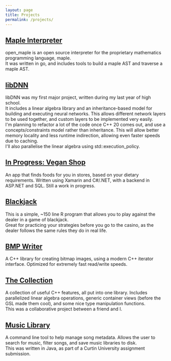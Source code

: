 ```yaml
---
layout: page
title: Projects
permalink: /projects/
---
```


## [Maple Interpreter](https://github.com/JakobWyatt/open_maple)
open_maple is an open source interpreter for the proprietary mathematics programming language, maple.  
It was written in go, and includes tools to build a maple AST and traverse a maple AST.

## [libDNN](https://github.com/JakobWyatt/libdnn)
libDNN was my first major project, written during my last year of high school.  
It includes a linear algebra library and an inheritance-based model for building and executing neural networks.
This allows different network layers to be used together, and custom layers to be implemented very easily.  
I'm planning to refactor a lot of the code once C++ 20 comes out, and use a concepts/constraints model rather than inheritance. This will allow better memory locality and less runtime indirection, allowing even faster speeds due to caching.  
I'll also parallelise the linear algebra using std::execution_policy.

## [In Progress: Vegan Shop](https://github.com/JakobWyatt/Vegan_Shop)
An app that finds foods for you in stores, based on your dietary requirements. Written using Xamarin and C#/.NET, with a backend in ASP.NET and SQL. Still a work in progress.

## [Blackjack](https://github.com/JakobWyatt/R_Blackjack)
This is a simple, ~150 line R program that allows you to play against the dealer in a game of blackjack.  
Great for practicing your strategies before you go to the casino, as the dealer follows the same rules they do in real life.

## [BMP Writer](https://github.com/JakobWyatt/bmp_writer)
A C++ library for creating bitmap images, using a modern C++ iterator interface. Optimized for extremely fast read/write speeds.

## [The Collection](https://github.com/JakobWyatt/The-Collection)
A collection of useful C++ features, all put into one library. Includes parallelized linear algebra operations, generic container views (before the GSL made them cool), and some nice type manipulation functions.  
This was a collaborative project between a friend and I.

## [Music Library](https://github.com/JakobWyatt/Music_Library)
A command line tool to help manage song metadata.
Allows the user to search for music, filter songs, and save music libraries to disk.  
This was written in Java, as part of a Curtin University assignment submission.
